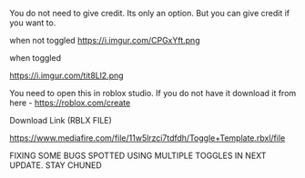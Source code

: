 You do not need to give credit. Its only an option. But you can give credit if you want to.

 

when not toggled
<img>https://i.imgur.com/CPGxYft.png</img>


 

when toggled

<img>https://i.imgur.com/tit8Ll2.png</img>

 

You need to open this in roblox studio. If you do not have it download it from here - https://roblox.com/create

 

Download Link (RBLX FILE)

https://www.mediafire.com/file/11w5lrzci7tdfdh/Toggle+Template.rbxl/file

 

 

FIXING SOME BUGS SPOTTED USING MULTIPLE TOGGLES IN NEXT UPDATE. STAY CHUNED
